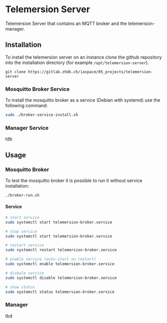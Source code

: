 # Telemersion Server

Telemersion Server that contains an MQTT broker and the telemersion-manager.

## Installation
To install the telemersion server on an instance clone the github repository into the installation directory (for example `/opt/telemersion-server`).

```
git clone https://gitlab.zhdk.ch/iaspace/05_projects/telemersion-server
```

### Mosquitto Broker Service

To install the mosquitto broker as a service (Debian with systemd) use the following command:

```bash
sudo ./broker-service-install.sh
```
### Manager Service
tdb

## Usage

### Mosquitto Broker

To test the mosquitto broker it is possible to run it without service installation:

```bash
./broker-run.sh
```

#### Service

```bash
# start service
sudo systemctl start telemersion-broker.service

# stop service 
sudo systemctl start telemersion-broker.service

# restart service
sudo systemctl restart telemersion-broker.service

# enable service (auto-start on restart)
sudo systemctl enable telemersion-broker.service

# disbale service
sudo systemctl disable telemersion-broker.service

# show status
sudo systemctl status telemersion-broker.service
```

### Manager
tbd